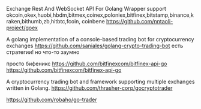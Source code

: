 
Exchange Rest And WebSocket API For Golang Wrapper support okcoin,okex,huobi,hbdm,bitmex,coinex,poloniex,bitfinex,bitstamp,binance,kraken,bithumb,zb,hitbtc,fcoin, coinbene
https://github.com/nntaoli-project/goex

A golang implementation of a console-based trading bot for cryptocurrency exchanges
https://github.com/saniales/golang-crypto-trading-bot
есть стратегии! но что-то заумно

просто бифеникс
https://github.com/bitfinexcom/bitfinex-api-go
https://github.com/bitfinexcom/bitfinex-api-go

A cryptocurrency trading bot and framework supporting multiple exchanges written in Golang.
https://github.com/thrasher-corp/gocryptotrader

https://github.com/robaho/go-trader
